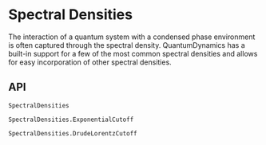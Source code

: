 # Spectral Densities

The interaction of a quantum system with a condensed phase environment is often captured through the spectral density. QuantumDynamics has a built-in support for a few of the most common spectral densities and allows for easy incorporation of other spectral densities.

## API
```@docs
SpectralDensities
```

```@docs
SpectralDensities.ExponentialCutoff
```

```@docs
SpectralDensities.DrudeLorentzCutoff
```